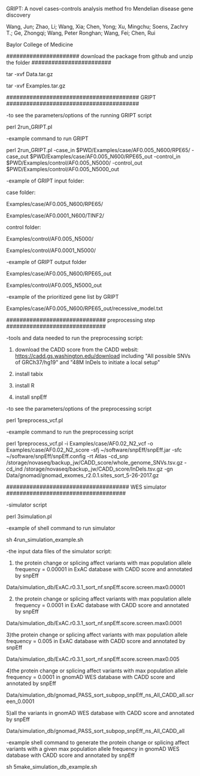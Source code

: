 GRIPT: A novel cases-controls analysis method fro Mendelian disease gene discovery

Wang, Jun; Zhao, Li; Wang, Xia; Chen, Yong; Xu, Mingchu; Soens, Zachry T.; Ge, Zhongqi; Wang, Peter Ronghan; Wang, Fei; Chen, Rui

Baylor College of Medicine

######################
download the package from github and unzip the folder
########################

tar -xvf Data.tar.gz

tar -xvf Examples.tar.gz 


########################################
GRIPT
########################################

-to see the parameters/options of the running GRIPT script

perl 2run_GRIPT.pl

-example command to run GRIPT

perl 2run_GRIPT.pl -case_in $PWD/Examples/case/AF0.005_N600/RPE65/ -case_out $PWD/Examples/case/AF0.005_N600/RPE65_out -control_in $PWD/Examples/control/AF0.005_N5000/ -control_out $PWD/Examples/control/AF0.005_N5000_out

-example of GRIPT input folder:

case folder: 

Examples/case/AF0.005_N600/RPE65/

Examples/case/AF0.0001_N600/TINF2/

control folder:

Examples/control/AF0.005_N5000/
               
Examples/control/AF0.0001_N5000/ 

-example of GRIPT output folder

Examples/case/AF0.005_N600/RPE65_out

Examples/control/AF0.005_N5000_out

-example of the prioritized gene list by GRIPT

Examples/case/AF0.005_N600/RPE65_out/recessive_model.txt


##############################
preprocessing step
##############################

-tools and data needed to run the preprocessing script:

1. download the CADD score from the CADD websit: https://cadd.gs.washington.edu/download
including "All possible SNVs of GRCh37/hg19" and "48M InDels to initiate a local setup"  

2. install tabix

3. install R

4. install snpEff

-to see the parameters/options of the preprocessing script

perl 1preprocess_vcf.pl 

-example command to run the preprocessing script

perl 1preprocess_vcf.pl -i Examples/case/AF0.02_N2_vcf  -o Examples/case/AF0.02_N2_score -sfj ~/software/snpEff/snpEff.jar -sfc ~/software/snpEff/snpEff.config -rt Atlas -cd_snp /storage/novaseq/backup_jw/CADD_score/whole_genome_SNVs.tsv.gz  -cd_ind /storage/novaseq/backup_jw/CADD_score/InDels.tsv.gz  -gn Data/gnomad/gnomad_exomes_r2.0.1.sites_sort_5-26-2017.gz


#####################################
WES simulator
####################################

-simulator script

perl 3simulation.pl

-example of shell command to run simulator

sh 4run_simulation_example.sh

-the input data files of the simulator script:

1) the protein change or splicing affect variants with max population allele frequency = 0.00001 in ExAC database with CADD score and annotated by snpEff

Data/simulation_db/ExAC.r0.3.1_sort_nf.snpEff.score.screen.max0.00001

2) the protein change or splicing affect variants with max population allele frequency = 0.0001  in ExAC database with CADD score and annotated by snpEff

Data/simulation_db/ExAC.r0.3.1_sort_nf.snpEff.score.screen.max0.0001

3)the protein change or splicing affect variants with max population allele frequency = 0.005 in ExAC database with CADD score and annotated by snpEff

Data/simulation_db/ExAC.r0.3.1_sort_nf.snpEff.score.screen.max0.005

4)the protein change or splicing affect variants with max population allele frequency = 0.0001 in gnomAD WES database with CADD score and annotated by snpEff

Data/simulation_db/gnomad_PASS_sort_subpop_snpEff_ns_All_CADD_all.screen_0.0001

5)all the variants in gnomAD WES database with CADD score and annotated by snpEff

Data/simulation_db/gnomad_PASS_sort_subpop_snpEff_ns_All_CADD_all

-example shell command to generate the protein change or splicing affect variants with a given max population allele frequency in gnomAD WES database with CADD score and annotated by snpEff

sh 5make_simulation_db_example.sh
